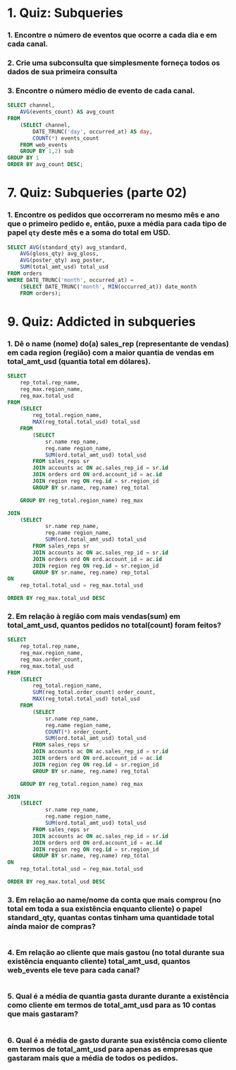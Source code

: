 # 1. Quiz: Subqueries

### 1. Encontre o número de eventos que ocorre a cada dia e em cada canal.
### 2. Crie uma subconsulta que simplesmente forneça todos os dados de sua primeira consulta
### 3. Encontre o número médio de evento de cada canal. 

```sql
SELECT channel,
    AVG(events_count) AS avg_count
FROM
    (SELECT channel,
        DATE_TRUNC('day', occurred_at) AS day,
        COUNT(*) events_count
    FROM web_events
    GROUP BY 1,2) sub
GROUP BY 1
ORDER BY avg_count DESC;
```

# 7. Quiz: Subqueries (parte 02)

### 1. Encontre os pedidos que occorreram no mesmo mês e ano que o primeiro pedido e, então, puxe a média para cada tipo de papel `qty` deste mês e a soma do total em USD.

```sql
SELECT AVG(standard_qty) avg_standard,
    AVG(gloss_qty) avg_gloss,
    AVG(poster_qty) avg_poster,
    SUM(total_amt_usd) total_usd
FROM orders
WHERE DATE_TRUNC('month', occurred_at) = 
    (SELECT DATE_TRUNC('month', MIN(occurred_at)) date_month
    FROM orders);

```

# 9. Quiz: Addicted in subqueries

### 1. Dê o name (nome) do(a) sales_rep (representante de vendas) em cada region (região) com a maior quantia de vendas em total_amt_usd (quantia total em dólares).

```sql
SELECT 
    rep_total.rep_name,
    reg_max.region_name,
    reg_max.total_usd
FROM 
    (SELECT 
        reg_total.region_name,
        MAX(reg_total.total_usd) total_usd
    FROM 
        (SELECT 
            sr.name rep_name,
            reg.name region_name,
            SUM(ord.total_amt_usd) total_usd
        FROM sales_reps sr
        JOIN accounts ac ON ac.sales_rep_id = sr.id
        JOIN orders ord ON ord.account_id = ac.id
        JOIN region reg ON reg.id = sr.region_id
        GROUP BY sr.name, reg.name) reg_total

    GROUP BY reg_total.region_name) reg_max

JOIN 
    (SELECT 
            sr.name rep_name,
            reg.name region_name,
            SUM(ord.total_amt_usd) total_usd
        FROM sales_reps sr
        JOIN accounts ac ON ac.sales_rep_id = sr.id
        JOIN orders ord ON ord.account_id = ac.id
        JOIN region reg ON reg.id = sr.region_id
        GROUP BY sr.name, reg.name) rep_total
ON 
    rep_total.total_usd = reg_max.total_usd

ORDER BY reg_max.total_usd DESC
```

### 2. Em relação à região com mais vendas(sum) em total_amt_usd, quantos pedidos no total(count) foram feitos? 

```sql
SELECT 
    rep_total.rep_name,
    reg_max.region_name,
    reg_max.order_count,
    reg_max.total_usd
FROM 
    (SELECT 
        reg_total.region_name,
        SUM(reg_total.order_count) order_count,
        MAX(reg_total.total_usd) total_usd
    FROM 
        (SELECT 
            sr.name rep_name,
            reg.name region_name,
            COUNT(*) order_count,
            SUM(ord.total_amt_usd) total_usd
        FROM sales_reps sr
        JOIN accounts ac ON ac.sales_rep_id = sr.id
        JOIN orders ord ON ord.account_id = ac.id
        JOIN region reg ON reg.id = sr.region_id
        GROUP BY sr.name, reg.name) reg_total

    GROUP BY reg_total.region_name) reg_max

JOIN 
    (SELECT 
            sr.name rep_name,
            reg.name region_name,
            SUM(ord.total_amt_usd) total_usd
        FROM sales_reps sr
        JOIN accounts ac ON ac.sales_rep_id = sr.id
        JOIN orders ord ON ord.account_id = ac.id
        JOIN region reg ON reg.id = sr.region_id
        GROUP BY sr.name, reg.name) rep_total
ON 
    rep_total.total_usd = reg_max.total_usd

ORDER BY reg_max.total_usd DESC
```

### 3. Em relação ao name/nome da conta que mais comprou (no total em toda a sua existência enquanto cliente) o papel standard_qty, quantas contas tinham uma quantidade total ainda maior de compras? 

```sql

```

### 4. Em relação ao cliente que mais gastou (no total durante sua existência enquanto cliente) total_amt_usd, quantos web_events ele teve para cada canal?

```sql

```

### 5. Qual é a média de quantia gasta durante durante a existência como cliente em termos de total_amt_usd para as 10 contas que mais gastaram?

```sql

```

### 6. Qual é a média de gasto durante sua existência como cliente em termos de total_amt_usd para apenas as empresas que gastaram mais que a média de todos os pedidos.

```sql

```